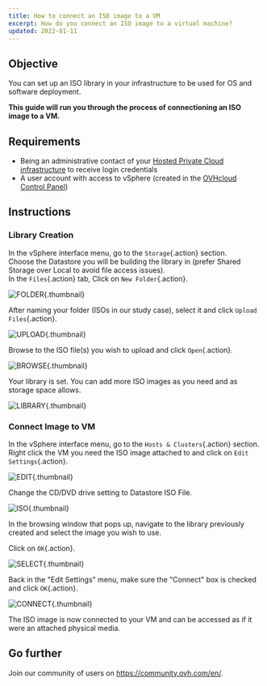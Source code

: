 ```yaml
---
title: How to connect an ISO image to a VM
excerpt: How do you connect an ISO image to a virtual machine?
updated: 2022-01-11
---
```


## Objective

You can set up an ISO library in your infrastructure to be used for OS and software deployment.

**This guide will run you through the process of connectioning an ISO image to a VM.**

## Requirements

- Being an administrative contact of your [Hosted Private Cloud infrastructure](https://www.ovhcloud.com/en/enterprise/products/hosted-private-cloud/) to receive login credentials
- A user account with access to vSphere (created in the [OVHcloud Control Panel](https://ca.ovh.com/auth/?action=gotomanager&from=https://www.ovh.com/world/&ovhSubsidiary=we))

## Instructions

### Library Creation

In the vSphere interface menu, go to the `Storage`{.action} section.<br>
Choose the Datastore you will be building the library in (prefer Shared Storage over Local to avoid file access issues).<br>
In the `Files`{.action} tab, Click on `New Folder`{.action}.

![FOLDER](en01newfolder.png){.thumbnail}

After naming your folder (ISOs in our study case), select it and click `Upload Files`{.action}.

![UPLOAD](en02upload.png){.thumbnail}

Browse to the ISO file(s) you wish to upload and click `Open`{.action}.

![BROWSE](en03browse.png){.thumbnail}

Your library is set. You can add more ISO images as you need and as storage space allows.

![LIBRARY](en04library.png){.thumbnail}

### Connect Image to VM

In the vSphere interface menu, go to the `Hosts & Clusters`{.action} section.<br>
Right click the VM you need the ISO image attached to and click on `Edit Settings`{.action}.<br>

![EDIT](en05edit.png){.thumbnail}

Change the CD/DVD drive setting to Datastore ISO File.

![ISO](en06dataiso.png){.thumbnail}

In the browsing window that pops up, navigate to the library previously created and select the image you wish to use.

Click on `OK`{.action}.

![SELECT](en07choose.png){.thumbnail}

Back in the "Edit Settings" menu, make sure the "Connect" box is checked and click `OK`{.action}.

![CONNECT](en08connect.png){.thumbnail}

The ISO image is now connected to your VM and can be accessed as if it were an attached physical media.

## Go further

Join our community of users on <https://community.ovh.com/en/>.
